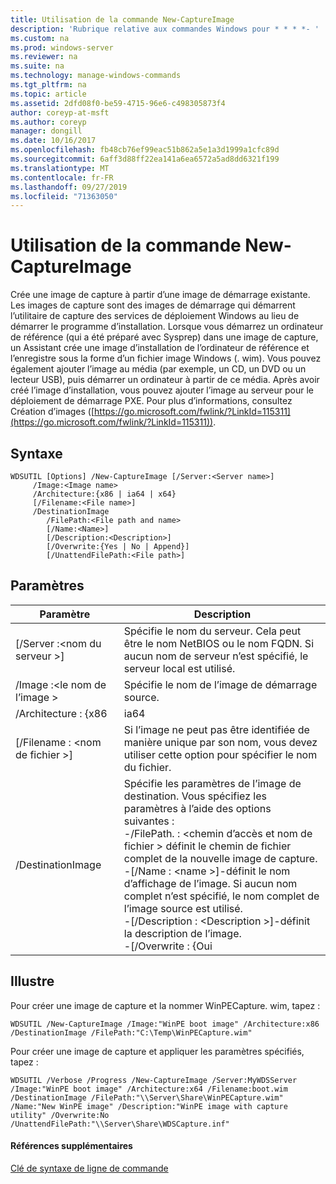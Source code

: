 ```yaml
---
title: Utilisation de la commande New-CaptureImage
description: 'Rubrique relative aux commandes Windows pour * * * *- '
ms.custom: na
ms.prod: windows-server
ms.reviewer: na
ms.suite: na
ms.technology: manage-windows-commands
ms.tgt_pltfrm: na
ms.topic: article
ms.assetid: 2dfd08f0-be59-4715-96e6-c498305873f4
author: coreyp-at-msft
ms.author: coreyp
manager: dongill
ms.date: 10/16/2017
ms.openlocfilehash: fb48cb76ef99eac51b862a5e1a3d1999a1cfc89d
ms.sourcegitcommit: 6aff3d88ff22ea141a6ea6572a5ad8dd6321f199
ms.translationtype: MT
ms.contentlocale: fr-FR
ms.lasthandoff: 09/27/2019
ms.locfileid: "71363050"
---
```

# <a name="using-the-new-captureimage-command"></a>Utilisation de la commande New-CaptureImage



Crée une image de capture à partir d’une image de démarrage existante. Les images de capture sont des images de démarrage qui démarrent l’utilitaire de capture des services de déploiement Windows au lieu de démarrer le programme d’installation. Lorsque vous démarrez un ordinateur de référence (qui a été préparé avec Sysprep) dans une image de capture, un Assistant crée une image d’installation de l’ordinateur de référence et l’enregistre sous la forme d’un fichier image Windows (. wim). Vous pouvez également ajouter l’image au média (par exemple, un CD, un DVD ou un lecteur USB), puis démarrer un ordinateur à partir de ce média. Après avoir créé l’image d’installation, vous pouvez ajouter l’image au serveur pour le déploiement de démarrage PXE. Pour plus d’informations, consultez Création d’images ([https://go.microsoft.com/fwlink/?LinkId=115311](https://go.microsoft.com/fwlink/?LinkId=115311)).

## <a name="syntax"></a>Syntaxe

```
WDSUTIL [Options] /New-CaptureImage [/Server:<Server name>]
     /Image:<Image name>
     /Architecture:{x86 | ia64 | x64}
     [/Filename:<File name>]
     /DestinationImage
        /FilePath:<File path and name>
        [/Name:<Name>]
        [/Description:<Description>]
        [/Overwrite:{Yes | No | Append}]
        [/UnattendFilePath:<File path>]
```

## <a name="parameters"></a>Paramètres

|        Paramètre         |                                                                                                                                                                                                                         Description                                                                                                                                                                                                                          |
|--------------------------|--------------------------------------------------------------------------------------------------------------------------------------------------------------------------------------------------------------------------------------------------------------------------------------------------------------------------------------------------------------------------------------------------------------------------------------------------------------|
| [/Server :\<nom du serveur >] |                                                                                                                                       Spécifie le nom du serveur. Cela peut être le nom NetBIOS ou le nom FQDN. Si aucun nom de serveur n’est spécifié, le serveur local est utilisé.                                                                                                                                        |
|   /Image :\<le nom de l’image >   |                                                                                                                                                                                                         Spécifie le nom de l’image de démarrage source.                                                                                                                                                                                                         |
|   /Architecture : {x86    |                                                                                                                                                                                                                             ia64                                                                                                                                                                                                                             |
| [/Filename : \<nom de fichier >] |                                                                                                                                                                            Si l’image ne peut pas être identifiée de manière unique par son nom, vous devez utiliser cette option pour spécifier le nom du fichier.                                                                                                                                                                            |
|    /DestinationImage     | Spécifie les paramètres de l’image de destination. Vous spécifiez les paramètres à l’aide des options suivantes :</br>-/FilePath. : \<chemin d’accès et nom de fichier > définit le chemin de fichier complet de la nouvelle image de capture.</br>-[/Name : \<name >]-définit le nom d’affichage de l’image. Si aucun nom complet n’est spécifié, le nom complet de l’image source est utilisé.</br>-[/Description : \<Description >]-définit la description de l’image.</br>-[/Overwrite : {Oui |

## <a name="BKMK_examples"></a>Illustre

Pour créer une image de capture et la nommer WinPECapture. wim, tapez :
```
WDSUTIL /New-CaptureImage /Image:"WinPE boot image" /Architecture:x86 /DestinationImage /FilePath:"C:\Temp\WinPECapture.wim"
```
Pour créer une image de capture et appliquer les paramètres spécifiés, tapez :
```
WDSUTIL /Verbose /Progress /New-CaptureImage /Server:MyWDSServer /Image:"WinPE boot image" /Architecture:x64 /Filename:boot.wim 
/DestinationImage /FilePath:"\\Server\Share\WinPECapture.wim" /Name:"New WinPE image" /Description:"WinPE image with capture utility" /Overwrite:No /UnattendFilePath:"\\Server\Share\WDSCapture.inf"
```

#### <a name="additional-references"></a>Références supplémentaires

[Clé de syntaxe de ligne de commande](command-line-syntax-key.md)